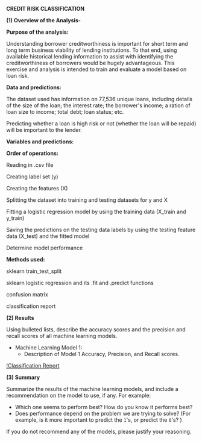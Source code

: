 **CREDIT RISK CLASSIFICATION**

**(1) Overview of the Analysis-**

**Purpose of the analysis:**

Understanding borrower creditworthiness is important for short term and long term business viability of lending institutions. To that end, using available historical lending information to assist with identifying the creditworthiness of borrowers would be hugely advantageous. This exercise and analysis is intended to train and evaluate a model based on loan risk.


**Data and predictions:**

The dataset used has information on 77,536 unique loans, including details of the size of the loan; the interest rate; the borrower's income; a ration of loan size to income; total debt; loan status; etc.

Predicting whether a loan is high risk or not (whether the loan will be repaid) will be important to the lender.


**Variables and predictions:**



**Order of operations:**

Reading in .csv file 

Creating label set (y)

Creating the features (X)

Splitting the dataset into training and testing datasets for y and X

Fitting a logistic regression model by using the training data (X_train and y_train)

Saving the predictions on the testing data labels by using the testing feature data (X_test) and the fitted model

Determine model performance

**Methods used:**

sklearn train_test_split

sklearn logistic regression and its .fit and .predict functions

confusion matrix

classification report





**(2) Results**

Using bulleted lists, describe the accuracy scores and the precision and recall scores of all machine learning models.

* Machine Learning Model 1:
    * Description of Model 1 Accuracy, Precision, and Recall scores.


[!Classification Report](Report/classification_report.png)



**(3) Summary**

Summarize the results of the machine learning models, and include a recommendation on the model to use, if any. For example:

* Which one seems to perform best? How do you know it performs best?
* Does performance depend on the problem we are trying to solve? (For example, is it more important to predict the `1`'s, or predict the `0`'s? )

If you do not recommend any of the models, please justify your reasoning.

